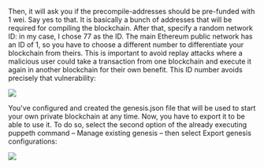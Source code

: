 
Then, it will ask you if the precompile-addresses should be pre-funded with 1 wei. Say yes to that. It is basically a bunch of addresses that will be required for compiling the blockchain. After that, specify a random network ID: in my case, I chose 77 as the ID. The main Ethereum public network has an ID of 1, so you have to choose a different number to differentiate your blockchain from theirs. This is important to avoid replay attacks where a malicious user could take a transaction from one blockchain and execute it again in another blockchain for their own benefit. This ID number avoids precisely that vulnerability:

![](https://github.com/fenago/katacoda-scenarios/raw/master/mastering-ethereum/ethereum-private-network/steps/4/genesis.JPG)


You've configured and created the genesis.json file that will be used to start your own private blockchain at any time. Now, you have to export it to be able to use it. To do so, select the second option of the already executing puppeth command – Manage existing genesis – then select Export genesis configurations:

![](https://github.com/fenago/katacoda-scenarios/raw/master/mastering-ethereum/ethereum-private-network/steps/4/export.JPG)


